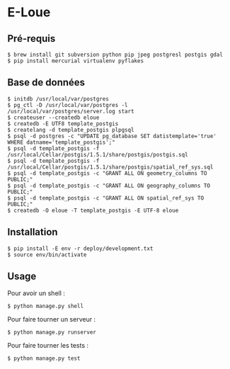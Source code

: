 E-Loue
======

Pré-requis
----------

    $ brew install git subversion python pip jpeg postgresl postgis gdal
    $ pip install mercurial virtualenv pyflakes
    
Base de données
---------------

    $ initdb /usr/local/var/postgres
    $ pg_ctl -D /usr/local/var/postgres -l /usr/local/var/postgres/server.log start
    $ createuser --createdb eloue
    $ createdb -E UTF8 template_postgis
    $ createlang -d template_postgis plpgsql
    $ psql -d postgres -c "UPDATE pg_database SET datistemplate='true' WHERE datname='template_postgis';"
    $ psql -d template_postgis -f /usr/local/Cellar/postgis/1.5.1/share/postgis/postgis.sql
    $ psql -d template_postgis -f /usr/local/Cellar/postgis/1.5.1/share/postgis/spatial_ref_sys.sql
    $ psql -d template_postgis -c "GRANT ALL ON geometry_columns TO PUBLIC;"
    $ psql -d template_postgis -c "GRANT ALL ON geography_columns TO PUBLIC;"
    $ psql -d template_postgis -c "GRANT ALL ON spatial_ref_sys TO PUBLIC;"
    $ createdb -O eloue -T template_postgis -E UTF-8 eloue

Installation
------------

    $ pip install -E env -r deploy/development.txt
    $ source env/bin/activate
  
Usage
-----

Pour avoir un shell :

    $ python manage.py shell

Pour faire tourner un serveur :

    $ python manage.py runserver

Pour faire tourner les tests :

    $ python manage.py test
